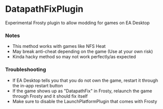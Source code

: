 # DatapathFixPlugin

Experimental Frosty plugin to allow modding for games on EA Desktop

### Notes
- This method works with games like NFS Heat
- May break anti-cheat depending on the game (Use at your own risk)
- Kinda hacky method so may not work perfectly/as expected

### Troubleshooting
- If EA Desktop tells you that you do not own the game, restart it through the in-app restart button
- If the game shows up as "DatapathFix" in Frosty, relaunch the game through Frosty and it should fix itself
- Make sure to disable the LaunchPlatformPlugin that comes with Frosty 
